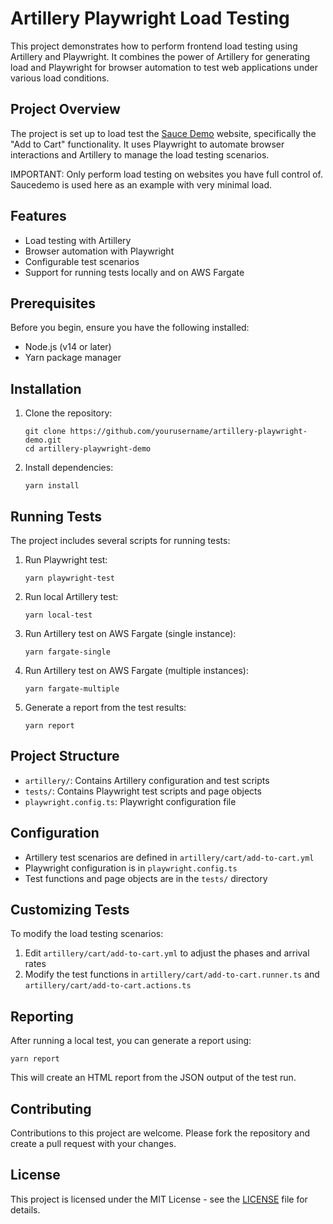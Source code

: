 # Artillery Playwright Load Testing

This project demonstrates how to perform frontend load testing using Artillery and Playwright. It combines the power of Artillery for generating load and Playwright for browser automation to test web applications under various load conditions.

## Project Overview

The project is set up to load test the [Sauce Demo](https://www.saucedemo.com/) website, specifically the "Add to Cart" functionality. It uses Playwright to automate browser interactions and Artillery to manage the load testing scenarios.

IMPORTANT: Only perform load testing on websites you have full control of. Saucedemo is used here as an example with very minimal load.

## Features

- Load testing with Artillery
- Browser automation with Playwright
- Configurable test scenarios
- Support for running tests locally and on AWS Fargate

## Prerequisites

Before you begin, ensure you have the following installed:
- Node.js (v14 or later)
- Yarn package manager

## Installation

1. Clone the repository:
   ```
   git clone https://github.com/yourusername/artillery-playwright-demo.git
   cd artillery-playwright-demo
   ```

2. Install dependencies:
   ```
   yarn install
   ```

## Running Tests

The project includes several scripts for running tests:

1. Run Playwright test:
   ```
   yarn playwright-test
   ```

2. Run local Artillery test:
   ```
   yarn local-test
   ```

3. Run Artillery test on AWS Fargate (single instance):
   ```
   yarn fargate-single
   ```

4. Run Artillery test on AWS Fargate (multiple instances):
   ```
   yarn fargate-multiple
   ```

5. Generate a report from the test results:
   ```
   yarn report
   ```

## Project Structure

- `artillery/`: Contains Artillery configuration and test scripts
- `tests/`: Contains Playwright test scripts and page objects
- `playwright.config.ts`: Playwright configuration file

## Configuration

- Artillery test scenarios are defined in `artillery/cart/add-to-cart.yml`
- Playwright configuration is in `playwright.config.ts`
- Test functions and page objects are in the `tests/` directory

## Customizing Tests

To modify the load testing scenarios:
1. Edit `artillery/cart/add-to-cart.yml` to adjust the phases and arrival rates
2. Modify the test functions in `artillery/cart/add-to-cart.runner.ts` and `artillery/cart/add-to-cart.actions.ts`

## Reporting

After running a local test, you can generate a report using:
```
yarn report
```
This will create an HTML report from the JSON output of the test run.

## Contributing

Contributions to this project are welcome. Please fork the repository and create a pull request with your changes.

## License

This project is licensed under the MIT License - see the [LICENSE](LICENSE) file for details.
